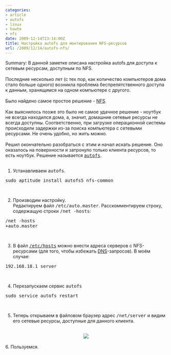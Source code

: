```yaml
---
categories:
- article
- autofs
- linux
- howto
- nfs
date: 2009-12-14T23:14:00Z
title: Настройка autofs для монтирования NFS-ресурсов
url: /2009/12/14/autofs-nfs/
---
```



Summary: В данной заметке описана настройка autofs для доступа к сетевым ресурсам, доступным по NFS.<br />
<br />
Последние несколько лет (с тех пор, как количество компьютеров дома стало больше одного) возникла проблема беспрепятственного доступа к данным, хранящимся на одном компьютере с другого.<br />
<br />
Было найдено самое простое решение - <a href="http://en.wikipedia.org/wiki/Network_File_System_(protocol)">NFS</a>.<br />
<br />
Как выяснилось позже это было не самое удачное решение - ноутбук не всегда находился дома, а, значит, домашние сетевые ресурсы не всегда доступны. Соответственно, при загрузке операционной системы происходили задержки из-за поиска компьютера с сетевыми ресурсами. Не очень удобно, но жить можно.<br />
<br />
Решил окончательно разобраться с этим и начал искать решение. Оно оказалось на поверхности и затронуло только клиента ресурсов, то есть ноутбук. Решение называется <tt><a href="http://www.autofs.org/">autofs</a></tt>.<br />
<br />
1. Устанавливаем <tt>autofs</tt>.<br />
<pre class="brush: bash">sudo aptitude install autofs5 nfs-common
</pre><br />
2. Производим настройку.<br />
Редактируем файл <tt>/etc/auto.master</tt>. Расскомментируем строку, содержащую строки <tt>/net -hosts</tt>:<br />
<pre class="brush: bash">/net -hosts
+auto.master
</pre><br />
3. В файл <tt><a href="http://en.wikipedia.org/wiki/Hosts_file">/etc/hosts</a></tt> можно внести адреса серверов с NFS-ресурсами (для того, чтобы избежать <a href="http://en.wikipedia.org/wiki/Domain_Name_System">DNS</a>-запросов). В моём случае:<br />
<pre class="brush: plain">192.168.18.1 server
</pre><br />
4. Перезапускаем сервис <tt>autofs</tt><br />
<pre class="brush: plain">sudo service autofs restart
</pre><br />
5. Теперь открываем в файловом браузер адрес <tt>/net/server</tt> и видим его сетевые ресурсы, доступные для данного клиента.<br />
<br />
<div class="separator" style="clear: both; text-align: center;"><a href="http://2.bp.blogspot.com/_y8p0_dtMJ38/SyZxDikTDxI/AAAAAAAAAvk/LTr3KsGATGk/s1600-h/Screenshot-media+-+administrilo+de+dosieroj.png" imageanchor="1" style="margin-left: 1em; margin-right: 1em;"><img border="0" src="http://2.bp.blogspot.com/_y8p0_dtMJ38/SyZxDikTDxI/AAAAAAAAAvk/LTr3KsGATGk/s320/Screenshot-media+-+administrilo+de+dosieroj.png" /></a><br />
</div><br />
6. Пользуемся.
